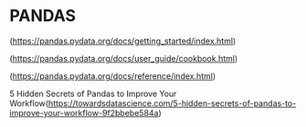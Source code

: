 # PANDAS

(https://pandas.pydata.org/docs/getting_started/index.html)

(https://pandas.pydata.org/docs/user_guide/cookbook.html)

(https://pandas.pydata.org/docs/reference/index.html)

5 Hidden Secrets of Pandas to Improve Your Workflow(https://towardsdatascience.com/5-hidden-secrets-of-pandas-to-improve-your-workflow-9f2bbebe584a)
